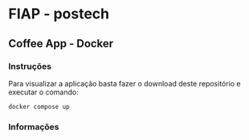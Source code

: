 # FIAP - postech
## Coffee App - Docker
### Instruções
Para visualizar a aplicação basta fazer o download deste repositório e executar o comando:
```
docker compose up
```
### Informações
